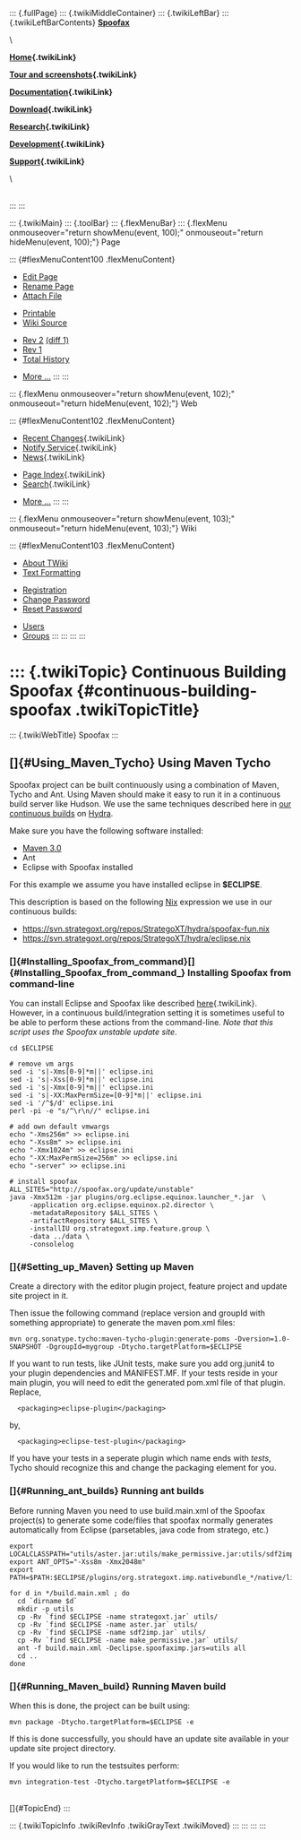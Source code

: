 ::: {.fullPage}
::: {.twikiMiddleContainer}
::: {.twikiLeftBar}
::: {.twikiLeftBarContents}
**[Spoofax](http://www.program-transformation.org/view/Spoofax/WebHome)**

\

**[Home](WebHome){.twikiLink}**

**[Tour and screenshots](Tour){.twikiLink}**

**[Documentation](Documentation){.twikiLink}**

**[Download](Download){.twikiLink}**

**[Research](Research){.twikiLink}**

**[Development](Development){.twikiLink}**

**[Support](Support){.twikiLink}**

\

\
:::
:::

::: {.twikiMain}
::: {.toolBar}
::: {.flexMenuBar}
::: {.flexMenu onmouseover="return showMenu(event, 100);" onmouseout="return hideMenu(event, 100);"}
Page

::: {#flexMenuContent100 .flexMenuContent}
-   [Edit
    Page](http://www.program-transformation.org/edit/Spoofax/ContinuousBuildingSpoofax?t=1536826250)
-   [Rename
    Page](http://www.program-transformation.org/rename/Spoofax/ContinuousBuildingSpoofax)
-   [Attach
    File](http://www.program-transformation.org/attach/Spoofax/ContinuousBuildingSpoofax)

<!-- -->

-   [Printable](http://www.program-transformation.org/view/Spoofax/ContinuousBuildingSpoofax?skin=print.pattern)
-   [Wiki
    Source](http://www.program-transformation.org/view/Spoofax/ContinuousBuildingSpoofax?skin=text&raw=on&contenttype=text/plain)

<!-- -->

-   [Rev
    2](http://www.program-transformation.org/view/Spoofax/ContinuousBuildingSpoofax?rev=1.2)
    [(diff 1)](http://www.program-transformation.org/rdiff/Spoofax/ContinuousBuildingSpoofax?rev1=1.2&rev2=1.1)
-   [Rev
    1](http://www.program-transformation.org/view/Spoofax/ContinuousBuildingSpoofax?rev=1.1)
-   [Total
    History](http://www.program-transformation.org/rdiff/Spoofax/ContinuousBuildingSpoofax)

<!-- -->

-   [More
    \...](http://www.program-transformation.org/oops/Spoofax/ContinuousBuildingSpoofax?template=oopsmore&param1=1.2&param2=1.2)
:::
:::

::: {.flexMenu onmouseover="return showMenu(event, 102);" onmouseout="return hideMenu(event, 102);"}
Web

::: {#flexMenuContent102 .flexMenuContent}
-   [Recent Changes](WebChanges){.twikiLink}
-   [Notify Service](WebNotify){.twikiLink}
-   [News](WebNews){.twikiLink}

<!-- -->

-   [Page Index](WebIndex){.twikiLink}
-   [Search](WebSearch){.twikiLink}

<!-- -->

-   [More
    \...](http://www.program-transformation.org/oops/Spoofax/ContinuousBuildingSpoofax?template=oopsmore&param1=1.2&param2=1.2)
:::
:::

::: {.flexMenu onmouseover="return showMenu(event, 103);" onmouseout="return hideMenu(event, 103);"}
Wiki

::: {#flexMenuContent103 .flexMenuContent}
-   [About
    TWiki](http://www.program-transformation.org/view/TWiki/WebHome)
-   [Text
    Formatting](http://www.program-transformation.org/view/TWiki/TextFormattingRules)

<!-- -->

-   [Registration](http://www.program-transformation.org/view/TWiki/TWikiRegistration)
-   [Change
    Password](http://www.program-transformation.org/view/TWiki/ChangePassword)
-   [Reset
    Password](http://www.program-transformation.org/view/TWiki/ResetPassword)

<!-- -->

-   [Users](http://www.program-transformation.org/view/Main/TWikiUsers)
-   [Groups](http://www.program-transformation.org/view/Main/TWikiGroups)
:::
:::
:::
:::

::: {.twikiTopic}
Continuous Building Spoofax {#continuous-building-spoofax .twikiTopicTitle}
===========================

::: {.twikiWebTitle}
Spoofax
:::

[]{#Using_Maven_Tycho} Using Maven Tycho
----------------------------------------

Spoofax project can be built continuously using a combination of Maven,
Tycho and Ant. Using Maven should make it easy to run it in a continuous
build server like Hudson. We use the same techniques described here in
[our continuous builds](http://hydra.nixos.org/project/spoofax) on
[Hydra](http://nixos.org/hydra).

Make sure you have the following software installed:

-   [Maven 3.0](http://maven.apache.org/)
-   Ant
-   Eclipse with Spoofax installed

For this example we assume you have installed eclipse in **\$ECLIPSE**.

This description is based on the following [Nix](http://nixos.org)
expression we use in our continuous builds:

-   <https://svn.strategoxt.org/repos/StrategoXT/hydra/spoofax-fun.nix>
-   <https://svn.strategoxt.org/repos/StrategoXT/hydra/eclipse.nix>

### []{#Installing_Spoofax_from_command}[]{#Installing_Spoofax_from_command_} Installing Spoofax from command-line

You can install Eclipse and Spoofax like described
[here](Download){.twikiLink}. However, in a continuous build/integration
setting it is sometimes useful to be able to perform these actions from
the command-line. *Note that this script uses the Spoofax unstable
update site*.

    cd $ECLIPSE

    # remove vm args
    sed -i 's|-Xms[0-9]*m||' eclipse.ini
    sed -i 's|-Xss[0-9]*m||' eclipse.ini
    sed -i 's|-Xmx[0-9]*m||' eclipse.ini
    sed -i 's|-XX:MaxPermSize=[0-9]*m||' eclipse.ini
    sed -i '/^$/d' eclipse.ini
    perl -pi -e "s/^\r\n//" eclipse.ini

    # add own default vmwargs
    echo "-Xms256m" >> eclipse.ini
    echo "-Xss8m" >> eclipse.ini
    echo "-Xmx1024m" >> eclipse.ini
    echo "-XX:MaxPermSize=256m" >> eclipse.ini
    echo "-server" >> eclipse.ini

    # install spoofax
    ALL_SITES="http://spoofax.org/update/unstable"
    java -Xmx512m -jar plugins/org.eclipse.equinox.launcher_*.jar  \
         -application org.eclipse.equinox.p2.director \
         -metadataRepository $ALL_SITES \
         -artifactRepository $ALL_SITES \
         -installIU org.strategoxt.imp.feature.group \
         -data ../data \
         -consolelog

### []{#Setting_up_Maven} Setting up Maven

Create a directory with the editor plugin project, feature project and
update site project in it.

Then issue the following command (replace version and groupId with
something appropriate) to generate the maven pom.xml files:

    mvn org.sonatype.tycho:maven-tycho-plugin:generate-poms -Dversion=1.0-SNAPSHOT -DgroupId=mygroup -Dtycho.targetPlatform=$ECLIPSE

If you want to run tests, like JUnit tests, make sure you add org.junit4
to your plugin dependencies and MANIFEST.MF. If your tests reside in
your main plugin, you will need to edit the generated pom.xml file of
that plugin. Replace,

      <packaging>eclipse-plugin</packaging>

by,

      <packaging>eclipse-test-plugin</packaging>

If you have your tests in a seperate plugin which name ends with
*tests*, Tycho should recognize this and change the packaging element
for you.

### []{#Running_ant_builds} Running ant builds

Before running Maven you need to use build.main.xml of the Spoofax
project(s) to generate some code/files that spoofax normally generates
automatically from Eclipse (parsetables, java code from stratego, etc.)


    export LOCALCLASSPATH="utils/aster.jar:utils/make_permissive.jar:utils/sdf2imp.jar:utils/strategoxt.jar"
    export ANT_OPTS="-Xss8m -Xmx2048m"
    export PATH=$PATH:$ECLIPSE/plugins/org.strategoxt.imp.nativebundle_*/native/linux/

    for d in */build.main.xml ; do
      cd `dirname $d`
      mkdir -p utils 
      cp -Rv `find $ECLIPSE -name strategoxt.jar` utils/
      cp -Rv `find $ECLIPSE -name aster.jar` utils/
      cp -Rv `find $ECLIPSE -name sdf2imp.jar` utils/
      cp -Rv `find $ECLIPSE -name make_permissive.jar` utils/
      ant -f build.main.xml -Declipse.spoofaximp.jars=utils all
      cd ..
    done

### []{#Running_Maven_build} Running Maven build

When this is done, the project can be built using:

    mvn package -Dtycho.targetPlatform=$ECLIPSE -e

If this is done successfully, you should have an update site available
in your update site project directory.

If you would like to run the testsuites perform:

    mvn integration-test -Dtycho.targetPlatform=$ECLIPSE -e

\
[]{#TopicEnd}
:::

::: {.twikiTopicInfo .twikiRevInfo .twikiGrayText .twikiMoved}
:::
:::
:::
:::
